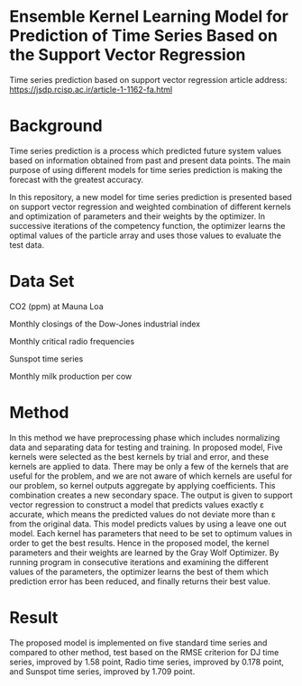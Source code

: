 # Ensemble Kernel Learning Model for Prediction of Time Series Based on the Support Vector Regression
Time series prediction based on support vector regression
article address: https://jsdp.rcisp.ac.ir/article-1-1162-fa.html

# Background
Time series prediction is a process which predicted future system values based on information obtained from past and present data points. 
The main purpose of using different models for time series prediction is making the forecast with the greatest accuracy.

In this repository, a new model for time series prediction is presented based on support vector regression and weighted combination of different kernels and optimization 
of parameters and their weights by the optimizer. In successive iterations of the competency function, the optimizer learns the optimal values of the particle array 
and uses those values to evaluate the test data.

# Data Set
CO2 (ppm) at Mauna Loa

Monthly closings of the Dow-Jones industrial index

Monthly critical radio frequencies

Sunspot time series

Monthly milk production per cow

# Method
In this method we have preprocessing phase which includes normalizing data and separating data for testing and training. In proposed model, Five kernels were selected as the best kernels by trial and error, and these kernels are applied to data. There may be only a few of the kernels that are useful for the problem, and we are not aware of which kernels are useful for our problem, so kernel outputs aggregate by applying coefficients. This combination creates a new secondary space. The output is given to support vector regression to construct a model that predicts values exactly ɛ accurate, which means the predicted values do not deviate more than ɛ from the original data. This model predicts values by using a leave one out model. Each kernel has parameters that need to be set to optimum values in order to get the best results. Hence in the proposed model, the kernel parameters and their weights are learned by the Gray Wolf Optimizer. By running program in consecutive iterations and examining the different values of the parameters, the optimizer learns the best of them which prediction error has been reduced, and finally returns their best value. 

# Result
The proposed model is implemented on five standard time series and compared to other method, test based on the RMSE criterion for DJ time series, improved by 1.58 point, Radio time series, improved by 0.178 point, and Sunspot time series, improved by 1.709 point.
